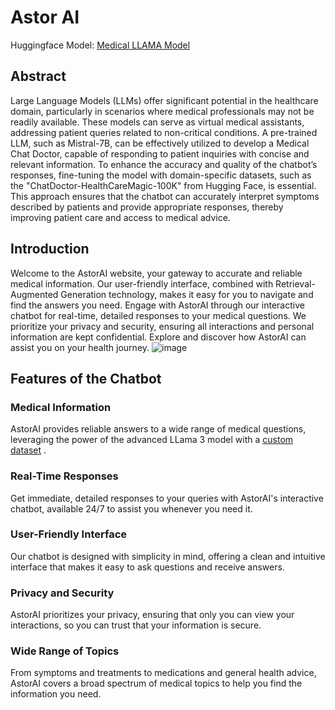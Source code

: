 # Astor AI

Huggingface Model: [Medical LLAMA Model](https://huggingface.co/srikar-v05/llama3-Medical-Chat)

## Abstract
Large Language Models (LLMs) offer significant potential in the healthcare domain, particularly in scenarios where medical professionals may not be readily available. These models can serve as virtual medical assistants, addressing patient queries related to non-critical conditions. A pre-trained LLM, such as Mistral-7B, can be effectively utilized to develop a Medical Chat Doctor, capable of responding to patient inquiries with concise and relevant information. To enhance the accuracy and quality of the chatbot’s responses, fine-tuning the model with domain-specific datasets, such as the "ChatDoctor-HealthCareMagic-100K" from Hugging Face, is essential. This approach ensures that the chatbot can accurately interpret symptoms described by patients and provide appropriate responses, thereby improving patient care and access to medical advice.

## Introduction
Welcome to the AstorAI website, your gateway to accurate and reliable medical information. Our user-friendly interface, combined with Retrieval-Augmented Generation technology, makes it easy for you to navigate and find the answers you need. Engage with AstorAI through our interactive chatbot for real-time, detailed responses to your medical questions. We prioritize your privacy and security, ensuring all interactions and personal information are kept confidential. Explore and discover how AstorAI can assist you on your health journey.
![image](https://github.com/user-attachments/assets/61c9109a-1112-4442-9f4f-37c74277d34d)
## Features of the Chatbot

### Medical Information
AstorAI provides reliable answers to a wide range of medical questions, leveraging the power of the advanced LLama 3 model with a [custom dataset](https://huggingface.co/datasets/lavita/ChatDoctor-HealthCareMagic-100k) .


### Real-Time Responses
Get immediate, detailed responses to your queries with AstorAI's interactive chatbot, available 24/7 to assist you whenever you need it.


### User-Friendly Interface
Our chatbot is designed with simplicity in mind, offering a clean and intuitive interface that makes it easy to ask questions and receive answers.

### Privacy and Security
AstorAI prioritizes your privacy, ensuring that only you can view your interactions, so you can trust that your information is secure.

### Wide Range of Topics
From symptoms and treatments to medications and general health advice, AstorAI covers a broad spectrum of medical topics to help you find the information you need.
